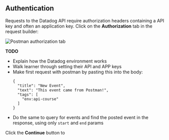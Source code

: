 ## Authentication
Requests to the Datadog API require authorization headers containing a API key and often an application key. Click on the **Authorization** tab in the request builder:

![Postman authorization tab](./assets/postman_auth_tab.png) 

**TODO**
- Explain how the Datadog environment works
- Walk learner through setting their API and APP keys
- Make first request with postman by pasting this into the body:
    ```
    {
      "title": "New Event",
      "text": "This event came from Postman!",
      "tags": [
        "env:api-course"
      ]
    }
    ```
 - Do the same to query for events and find the posted event in the response, using only `start` and `end` params

Click the **Continue** button to 




